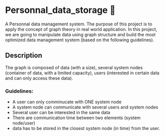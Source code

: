 # Personnal_data_storage  💾
A Personnal data management system. The purpose of this project is to apply the concept of graph theory in real world application. In this project, we are going to manipulate data using graph structure and build the most optimized data management system (based on the following guidelines). 

## Description
The graph is composed of data (with a size), several system nodes (container of data, with a limited capacity), users (interested in certain data and can only access these data).

### Guidelines:
- A user can only comminucate with ONE system node
- A system node can communicate with several users and system nodes
- Several user can be interested in the same data
- There are communication time between two elements (system node/user)
- data has to be stored in the closest system node (in time) from the user. 
